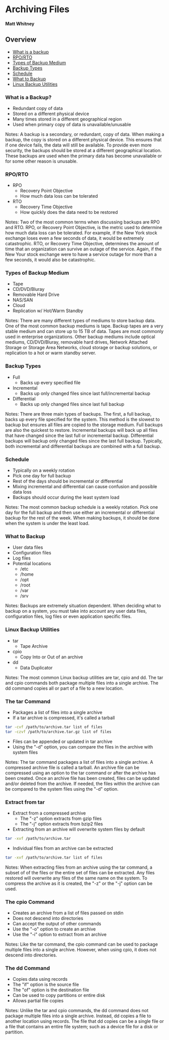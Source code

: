# Archiving Files
#### Matt Whitney



## Overview
-   [What is a backup](#what-is-a-backup)
-   [RPO/RTO](#rpo-rto)
-   [Types of Backup Medium](#types-of-backup-medium)
-   [Backup Types](#backup-types)
-   [Schedule](#schedule)
-   [What to Backup](#what-to-backup)
-   [Linux Backup Utilities](#linux-backup-utilities)


### What is a Backup?
-   Redundant copy of data
-   Stored on a different physical device
-   Many times stored in a different geographical region
-   Used when primary copy of data is unavailable/unusable

Notes: A backup is a secondary, or redundant, copy of data. When making a
backup, the copy is stored on a different physical device. This ensures that if
one device fails, the data will still be available. To provide even more
security, the backups should be stored at a different geographical location.
These backups are used when the primary data has become unavailable or for some
other reason is unusable.



### RPO/RTO
-   RPO
    -   Recovery Point Objective
    -   How much data loss can be tolerated
-   RTO
    -   Recovery Time Objective
    -   How quickly does the data need to be restored

Notes: Two of the most common terms when discussing backups are RPO and RTO.
RPO, or Recovery Point Objective, is the metric used to determine how much
data loss can be tolerated. For example, if the New York stock exchange loses
even a few seconds of data, it would be extremely catastrophic. RTO, or
Recovery Time Objective, determines the amount of time that an organization
can survive an outage of the service. Again, if the New Your stock exchange
were to have a service outage for more than a few seconds, it would also be
catastrophic.



### Types of Backup Medium
-   Tape
-   CD/DVD/Bluray
-   Removable Hard Drive
-   NAS/SAN
-   Cloud
-   Replication w/ Hot/Warm Standby

Notes: There are many different types of mediums to store backup data. One of
the most common backup mediums is tape. Backup tapes are a very stable medium
and can store up to 15 TB of data. Tapes are most commonly used in enterprise
organizations. Other backup mediums include optical mediums, CD/DVD/Bluray,
removable hard drives, Network Attached Storage or Storage Area Networks,
cloud storage or backup solutions, or replication to a hot or warm standby
server.



### Backup Types
-   Full
    -   Backs up every specified file
-   Incremental
    -   Backs up only changed files since last full/incremental backup
-   Differential
    -   Backs up only changed files since last full backup

Notes: There are three main types of backups. The first, a full backup, backs
up every file specified for the system. This method is the slowest to backup
but ensures all files are copied to the storage medium. Full backups are also
the quickest to restore. Incremental backups will back up all files that have
changed since the last full or incremental backup. Differential backups will
backup only changed files since the last full backup. Typically, both
incremental and differential backups are combined with a full backup.



### Schedule
-   Typically on a weekly rotation
-   Pick one day for full backup
-   Rest of the days should be incremental or differential
-   Mixing incremental and differential can cause confusion and possible data loss
-   Backups should occur during the least system load

Notes: The most common backup schedule is a weekly rotation. Pick one day for
the full backup and then use either an incremental or differential backup for
the rest of the week. When making backups, it should be done when the system is
under the least load.



### What to Backup
-   User data files
-   Configuration files
-   Log files
-   Potential locations
    -   /etc
    -   /home
    -   /opt
    -   /root
    -   /var
    -   /srv

Notes: Backups are extremely situation dependent. When deciding what to backup
on a system, you must take into account any user data files, configuration
files, log files or even application specific files.



### Linux Backup Utilities
-   tar
    -   Tape Archive
-   cpio
    -   Copy Into or Out of an archive
-   dd
    -   Data Duplicator

Notes: The most common Linux backup utilities are tar, cpio and dd. The tar and
cpio commands both package multiple files into a single archive. The dd command
copies all or part of a file to a new location.



### The tar Command
-   Packages a list of files into a single archive
-   If a tar archive is compressed, it's called a tarball
```Bash
tar -cvf /path/to/archive.tar list of files
tar -czvf /path/to/archive.tar.gz list of files
```
-   Files can be appended or updated in tar archive
-   Using the "-d" option, you can compare the files in the archive with system files

Notes: The tar command packages a list of files into a single archive. A
compressed archive file is called a tarball. An archive file can be compressed
using an option to the tar command or after the archive has been created. Once
an archive file has been created, files can be updated and/or deleted from the
archive. If needed, the files within the archive can be compared to the system
files using the "-d" option.



### Extract from tar
-   Extract from a compressed archive
    -   The "-z" option extracts from gzip files
    -   The "-j" option extracts from bzip2 files
-   Extracting from an archive will overwrite system files by default
```Bash
tar -xvf /path/to/archive.tar
```
-   Individual files from an archive can be extracted
```Bash
tar -xvf /path/to/archive.tar list of files
```

Notes: When extracting files from an archive using the tar command, a subset of
of the files or the entire set of files can be extracted. Any files restored
will overwrite any files of the same name on the system. To compress the
archive as it is created, the "-z" or the "-j" option can be used.



### The cpio Command
-   Creates an archive from a list of files passed on stdin
-   Does not descend into directories
-   Can accept the output of other commands
-   Use the "-o" option to create an archive
-   Use the "-i" option to extract from an archive

Notes: Like the tar command, the cpio command can be used to package multiple
files into a single archive. However, when using cpio, it does not descend into
directories.



### The dd Command
-   Copies data using records
-   The "if" option is the source file
-   The "of" option is the destination file
-   Can be used to copy partitions or entire disk
-   Allows partial file copies

Notes: Unlike the tar and cpio commands, the dd command does not package
multiple files into a single archive. Instead, dd copies a file to another
location using records. The file that dd copies can be a single file or a file
that contains an entire file system; such as a device file for a disk or
partition.
